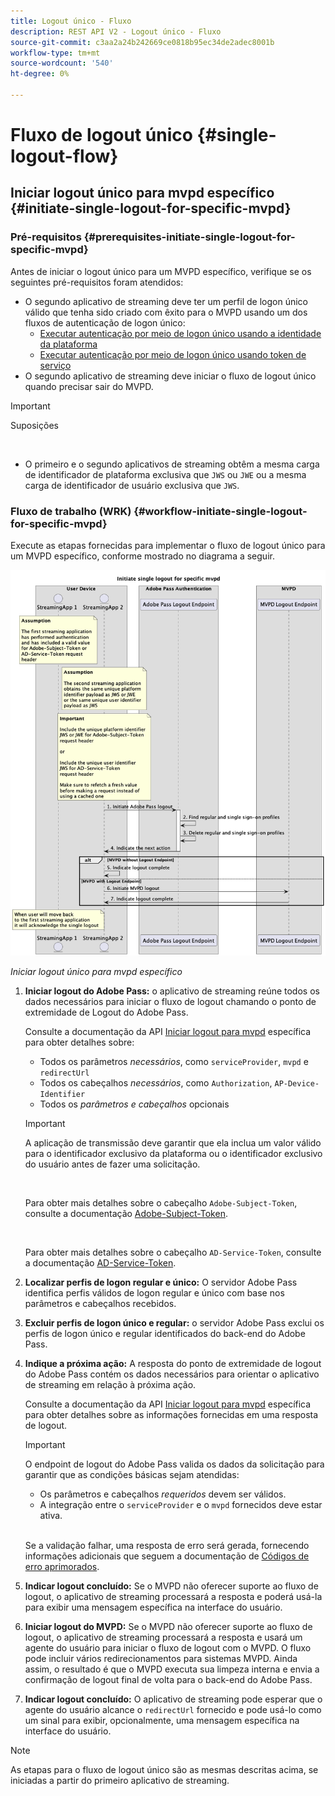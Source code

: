 ```yaml
---
title: Logout único - Fluxo
description: REST API V2 - Logout único - Fluxo
source-git-commit: c3aa2a24b242669ce0818b95ec34de2adec8001b
workflow-type: tm+mt
source-wordcount: '540'
ht-degree: 0%

---
```



# Fluxo de logout único {#single-logout-flow}

## Iniciar logout único para mvpd específico {#initiate-single-logout-for-specific-mvpd}

### Pré-requisitos {#prerequisites-initiate-single-logout-for-specific-mvpd}

Antes de iniciar o logout único para um MVPD específico, verifique se os seguintes pré-requisitos foram atendidos:

* O segundo aplicativo de streaming deve ter um perfil de logon único válido que tenha sido criado com êxito para o MVPD usando um dos fluxos de autenticação de logon único:
   * [Executar autenticação por meio de logon único usando a identidade da plataforma](./rest-api-v2-single-sign-on-platform-identity-flows.md)
   * [Executar autenticação por meio de logon único usando token de serviço](./rest-api-v2-single-sign-on-service-token-flows.md)
* O segundo aplicativo de streaming deve iniciar o fluxo de logout único quando precisar sair do MVPD.

>[!IMPORTANT]
> 
> Suposições
>
> <br/>
> 
> * O primeiro e o segundo aplicativos de streaming obtêm a mesma carga de identificador de plataforma exclusiva que `JWS` ou `JWE` ou a mesma carga de identificador de usuário exclusiva que `JWS`.

### Fluxo de trabalho (WRK) {#workflow-initiate-single-logout-for-specific-mvpd}

Execute as etapas fornecidas para implementar o fluxo de logout único para um MVPD específico, conforme mostrado no diagrama a seguir.

![Iniciar logout único para mvpd específico](../../../assets/rest-api-v2/flows/single-sign-on-flows/rest-api-v2-initiate-single-logout-for-specific-mvpd-flow.png)

*Iniciar logout único para mvpd específico*

1. **Iniciar logout do Adobe Pass:** o aplicativo de streaming reúne todos os dados necessários para iniciar o fluxo de logout chamando o ponto de extremidade de Logout do Adobe Pass.

   Consulte a documentação da API [Iniciar logout para mvpd](../../apis/logout-apis/rest-api-v2-logout-apis-initiate-logout-for-specific-mvpd.md) específica para obter detalhes sobre:
   * Todos os parâmetros _necessários_, como `serviceProvider`, `mvpd` e `redirectUrl`
   * Todos os cabeçalhos _necessários_, como `Authorization`, `AP-Device-Identifier`
   * Todos os _parâmetros e cabeçalhos_ opcionais

   >[!IMPORTANT]
   > 
   > A aplicação de transmissão deve garantir que ela inclua um valor válido para o identificador exclusivo da plataforma ou o identificador exclusivo do usuário antes de fazer uma solicitação.
   >
   > <br/>
   > 
   > Para obter mais detalhes sobre o cabeçalho `Adobe-Subject-Token`, consulte a documentação [Adobe-Subject-Token](../../appendix/headers/rest-api-v2-appendix-headers-adobe-subject-token.md).
   > 
   > <br/>
   > 
   > Para obter mais detalhes sobre o cabeçalho `AD-Service-Token`, consulte a documentação [AD-Service-Token](../../appendix/headers/rest-api-v2-appendix-headers-ad-service-token.md).

1. **Localizar perfis de logon regular e único:** O servidor Adobe Pass identifica perfis válidos de logon regular e único com base nos parâmetros e cabeçalhos recebidos.

1. **Excluir perfis de logon único e regular:** o servidor Adobe Pass exclui os perfis de logon único e regular identificados do back-end do Adobe Pass.

1. **Indique a próxima ação:** A resposta do ponto de extremidade de logout do Adobe Pass contém os dados necessários para orientar o aplicativo de streaming em relação à próxima ação.

   Consulte a documentação da API [Iniciar logout para mvpd](../../apis/logout-apis/rest-api-v2-logout-apis-initiate-logout-for-specific-mvpd.md) específica para obter detalhes sobre as informações fornecidas em uma resposta de logout.

   >[!IMPORTANT]
   >
   > O endpoint de logout do Adobe Pass valida os dados da solicitação para garantir que as condições básicas sejam atendidas:
   >
   > * Os parâmetros e cabeçalhos _requeridos_ devem ser válidos.
   > * A integração entre o `serviceProvider` e o `mvpd` fornecidos deve estar ativa.
   >
   > <br/>
   > 
   > Se a validação falhar, uma resposta de erro será gerada, fornecendo informações adicionais que seguem a documentação de [Códigos de erro aprimorados](../../../enhanced-error-codes.md).

1. **Indicar logout concluído:** Se o MVPD não oferecer suporte ao fluxo de logout, o aplicativo de streaming processará a resposta e poderá usá-la para exibir uma mensagem específica na interface do usuário.

1. **Iniciar logout do MVPD:** Se o MVPD não oferecer suporte ao fluxo de logout, o aplicativo de streaming processará a resposta e usará um agente do usuário para iniciar o fluxo de logout com o MVPD. O fluxo pode incluir vários redirecionamentos para sistemas MVPD. Ainda assim, o resultado é que o MVPD executa sua limpeza interna e envia a confirmação de logout final de volta para o back-end do Adobe Pass.

1. **Indicar logout concluído:** O aplicativo de streaming pode esperar que o agente do usuário alcance o `redirectUrl` fornecido e pode usá-lo como um sinal para exibir, opcionalmente, uma mensagem específica na interface do usuário.

>[!NOTE]
>
> As etapas para o fluxo de logout único são as mesmas descritas acima, se iniciadas a partir do primeiro aplicativo de streaming.
